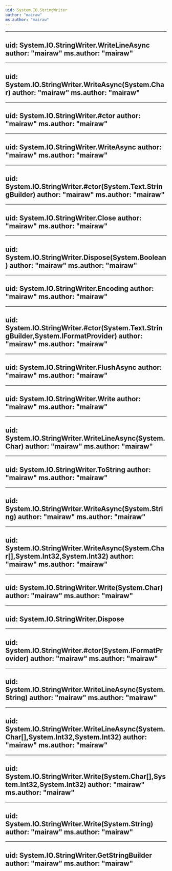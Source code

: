 ```yaml
---
uid: System.IO.StringWriter
author: "mairaw"
ms.author: "mairaw"
---
```


---
uid: System.IO.StringWriter.WriteLineAsync
author: "mairaw"
ms.author: "mairaw"
---

---
uid: System.IO.StringWriter.WriteAsync(System.Char)
author: "mairaw"
ms.author: "mairaw"
---

---
uid: System.IO.StringWriter.#ctor
author: "mairaw"
ms.author: "mairaw"
---

---
uid: System.IO.StringWriter.WriteAsync
author: "mairaw"
ms.author: "mairaw"
---

---
uid: System.IO.StringWriter.#ctor(System.Text.StringBuilder)
author: "mairaw"
ms.author: "mairaw"
---

---
uid: System.IO.StringWriter.Close
author: "mairaw"
ms.author: "mairaw"
---

---
uid: System.IO.StringWriter.Dispose(System.Boolean)
author: "mairaw"
ms.author: "mairaw"
---

---
uid: System.IO.StringWriter.Encoding
author: "mairaw"
ms.author: "mairaw"
---

---
uid: System.IO.StringWriter.#ctor(System.Text.StringBuilder,System.IFormatProvider)
author: "mairaw"
ms.author: "mairaw"
---

---
uid: System.IO.StringWriter.FlushAsync
author: "mairaw"
ms.author: "mairaw"
---

---
uid: System.IO.StringWriter.Write
author: "mairaw"
ms.author: "mairaw"
---

---
uid: System.IO.StringWriter.WriteLineAsync(System.Char)
author: "mairaw"
ms.author: "mairaw"
---

---
uid: System.IO.StringWriter.ToString
author: "mairaw"
ms.author: "mairaw"
---

---
uid: System.IO.StringWriter.WriteAsync(System.String)
author: "mairaw"
ms.author: "mairaw"
---

---
uid: System.IO.StringWriter.WriteAsync(System.Char[],System.Int32,System.Int32)
author: "mairaw"
ms.author: "mairaw"
---

---
uid: System.IO.StringWriter.Write(System.Char)
author: "mairaw"
ms.author: "mairaw"
---

---
uid: System.IO.StringWriter.Dispose
---

---
uid: System.IO.StringWriter.#ctor(System.IFormatProvider)
author: "mairaw"
ms.author: "mairaw"
---

---
uid: System.IO.StringWriter.WriteLineAsync(System.String)
author: "mairaw"
ms.author: "mairaw"
---

---
uid: System.IO.StringWriter.WriteLineAsync(System.Char[],System.Int32,System.Int32)
author: "mairaw"
ms.author: "mairaw"
---

---
uid: System.IO.StringWriter.Write(System.Char[],System.Int32,System.Int32)
author: "mairaw"
ms.author: "mairaw"
---

---
uid: System.IO.StringWriter.Write(System.String)
author: "mairaw"
ms.author: "mairaw"
---

---
uid: System.IO.StringWriter.GetStringBuilder
author: "mairaw"
ms.author: "mairaw"
---
